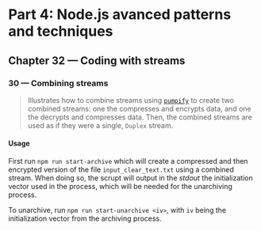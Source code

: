 # Part 4: Node.js avanced patterns and techniques
## Chapter 32 &mdash; Coding with streams
### 30 &mdash; Combining streams
> Illustrates how to combine streams using [`pumpify`](https://www.npmjs.com/package/pumpify) to create two combined streams: one the compresses and encrypts data, and one the decrypts and compresses data. Then, the combined streams are used as if they were a single, `Duplex` stream.

#### Usage
First run `npm run start-archive` which will create a compressed and then encrypted version of the file `input_clear_text.txt` using a combined stream. When doing so, the scrupt will output in the *stdout* the initialization vector used in the process, which will be needed for the unarchiving process.

To unarchive, run `npm run start-unarchive <iv>`, with `iv` being the initialization vector from the archiving process.